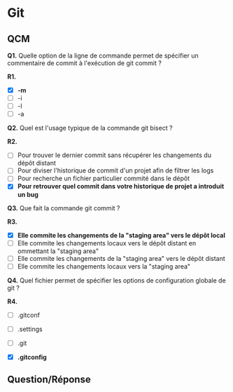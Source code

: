 # Git

## QCM

**Q1.** Quelle option de la ligne de commande permet de spécifier un commentaire de commit à l'exécution de git commit ?

**R1.**
- [x] **-m**
- [ ] -i
- [ ] -l
- [ ] -a

**Q2.** Quel est l'usage typique de la commande git bisect ?

**R2.**
- [ ] Pour trouver le dernier commit sans récupérer les changements du dépôt distant 
- [ ] Pour diviser l'historique de commit d'un projet afin de filtrer les logs
- [ ] Pour recherche un fichier particulier commité dans le dépôt
- [x] **Pour retrouver quel commit dans votre historique de projet a introduit un bug**

**Q3.** Que fait la commande git commit ?

**R3.**
- [x] **Elle commite les changements de la "staging area" vers le dépôt local**
- [ ] Elle commite les changements locaux vers le dépôt distant en ommettant la "staging area"
- [ ] Elle commite les changements de la "staging area" vers le dépôt distant
- [ ] Elle commite les changements locaux vers la "staging area"

**Q4.** Quel fichier permet de spécifier les options de configuration globale de git ?

**R4.**
- [ ] .gitconf
- [ ] .settings
- [ ] .git
- [x] **.gitconfig**


## Question/Réponse






